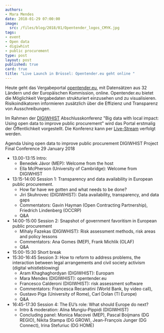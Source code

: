 ```yaml
---
authors: 
- Mara Mendes
date: 2018-01-29 07:00:00
image:
  src: /files/blog/2018/01/Opentender_logos_CMYK.jpg
tags:
- event
- Open data
- digiwhist
- public procurement 
type: post
layout: post
published: true
card: true
title: "Live Launch in Brüssel: Opentender.eu geht online " 
---
```



Heute geht das Vergabeportal [opentender.eu](https://opentender.eu), mit Datensätzen aus 32 Ländern und der Europäischen Kommission, online. Opentender.eu bietet die Möglichkeit Vergabedaten strukturiert einzusehen und zu visualisieren. Risikoindikatoren informieren zusätzlich über die Effizienz und Transparenz von Ausschreibungen. 

Im Rahmen der [DIGIWHIST](https://digiwhist.eu) Abschlusskonferenz "Big data with local impact: Using open data to improve public procurement" wird das Portal erstmalig der Öffentlichkeit vorgestellt. Die Konferenz kann per [Live-Stream](https://www.youtube.com/channel/UCAkFWKJ5L2LLM42o2mOxK3A/live) verfolgt werden. 

Agenda
Using open data to improve public procurement
DIGIWHIST Project Final Conference
29 January 2018
* 13.00-13:15 Intro:
  * Benedek Jávor (MEP): Welcome from the host
  * Ella McPherson (University of Cambridge): Welcome from DIGIWHIST
* 13:15-14:00 Session 1: Transparency and data availability in European public procurement.
  * How far have we gotten and what needs to be done?
  * Jiri Skuhrovec (DIGIWHIST): Data availability, transparency, and data
gaps
  * Commentators: Gavin Hayman (Open Contracting Partnership), Friedrich Lindenberg (OCCRP) 
  * Q&A 
* 14:00-15:00 Session 2: Snapshot of government favoritism in European public
procurement
  * Mihaly Fazekas (DIGIWHIST): Risk assessment methods, risk areas
and policy lessons 
  * Commentators: Ana Gomes (MEP), Frank Michlik (OLAF) 
  * Q&A 
* 15:00-15:30 Short break
* 15:30-16:45 Session 3: How to reform to address problems, the interaction between legal arrangements and civil society activism (digital whistleblowing)
  * Aram Khaghaghordyan (DIGIWHIST): Europam 
  * Mara Mendes (DIGIWHIST): opentender.eu
  * Francesco Calderoni (DIGIWHIST): risk assessment software 
  * Commentators: Francesca Recanatini (World Bank, by video call),
  * Gustavo Piga (University of Rome), Carl Dolan (TI Europe) 
  * Q&A 
* 16:45-17:30 Session 4: The EU’s role: What should Europe do next?
  * Intro & moderation: Alina Mungiu-Pippidi (DIGIWHIST)
  * Concluding panel: Monica Macovei (MEP), Pascal Boijmans (DG REGIO), Nikita Stampa (DG GROW), Jean-François Junger (DG Connect), Irina Stefuriuc (DG HOME)
